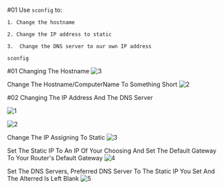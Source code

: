 #01 Use `sconfig` to:

    1. Change the hostname
    
    2. Change the IP address to static
    
    3.  Change the DNS server to our own IP address

```shell
sconfig
```

#01 Changing The Hostname
![3](https://user-images.githubusercontent.com/94680549/228310759-05a59df2-76d0-42a0-9783-703c4dce3e1e.png)


Change The Hostname/ComputerName To Something Short
![2](https://user-images.githubusercontent.com/94680549/227707130-9589947f-c763-406e-8545-ae1d3ba7f6e1.png)


#02 Changing The IP Address And The DNS Server

![1](https://user-images.githubusercontent.com/94680549/227706474-d0920fa2-7d85-42fb-a885-3d8eab0b779f.png)

![2](https://user-images.githubusercontent.com/94680549/227706479-479cd98e-bd82-433b-90ff-8fcb13d3d60d.png)

Change The IP Assigning To Static
![3](https://user-images.githubusercontent.com/94680549/227706486-28c564e9-9446-4aa3-a641-accf1c88b3f0.png)

Set The Static IP To An IP Of Your Choosing And Set The Default Gateway To Your Router's Default Gateway
![4](https://user-images.githubusercontent.com/94680549/227706700-e9505057-73a0-471c-a89e-5ac6445b0064.png)

Set The DNS Servers, Preferred DNS Server To The Static IP You Set And The Alterred Is Left Blank
![5](https://user-images.githubusercontent.com/94680549/227706508-214b5127-a060-4883-81f2-733d838a5150.png)

	
